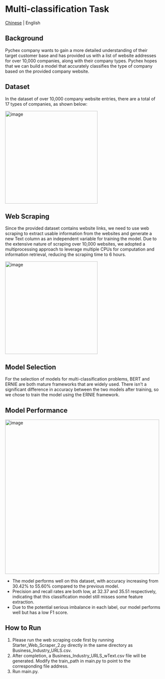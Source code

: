 # Multi-classification Task
[Chinese](./README_EN.md) | English
## Background
Pychex company wants to gain a more detailed understanding of their target customer base and has provided us with a list of website addresses for over 10,000 companies, along with their company types. Pychex hopes that we can build a model that accurately classifies the type of company based on the provided company website.

## Dataset
In the dataset of over 10,000 company website entries, there are a total of 17 types of companies, as shown below:

<img src="https://github.com/Fent1/Multi_Classification/assets/43925272/09261a1c-b16d-4845-8eee-cfe781f39eee" alt="image" width="300" height="auto">

## Web Scraping
Since the provided dataset contains website links, we need to use web scraping to extract usable information from the websites and generate a new Text column as an independent variable for training the model. Due to the extensive nature of scraping over 10,000 websites, we adopted a multiprocessing approach to leverage multiple CPUs for computation and information retrieval, reducing the scraping time to 6 hours.

<img src="https://github.com/Fent1/Multi_Classification/assets/43925272/2f879f23-714b-47b0-a3b5-46c90ec570ff" alt="image" width="300" height="auto">

## Model Selection
For the selection of models for multi-classification problems, BERT and ERNIE are both mature frameworks that are widely used. There isn't a significant difference in accuracy between the two models after training, so we chose to train the model using the ERNIE framework.

## Model Performance

<img src="https://github.com/Fent1/Multi_Classification/assets/43925272/b22b5893-5585-4d87-a52f-f127c06507dc" alt="image" width="500" height="auto">

- The model performs well on this dataset, with accuracy increasing from 30.42% to 55.60% compared to the previous model.
- Precision and recall rates are both low, at 32.37 and 35.51 respectively, indicating that this classification model still misses some feature extraction.
- Due to the potential serious imbalance in each label, our model performs well but has a low F1 score.

## How to Run

1. Please run the web scraping code first by running Starter_Web_Scraper_2.py directly in the same directory as Business_Industry_URLS.csv.
2. After completion, a Business_Industry_URLS_wText.csv file will be generated. Modify the train_path in main.py to point to the corresponding file address.
3. Run main.py.

